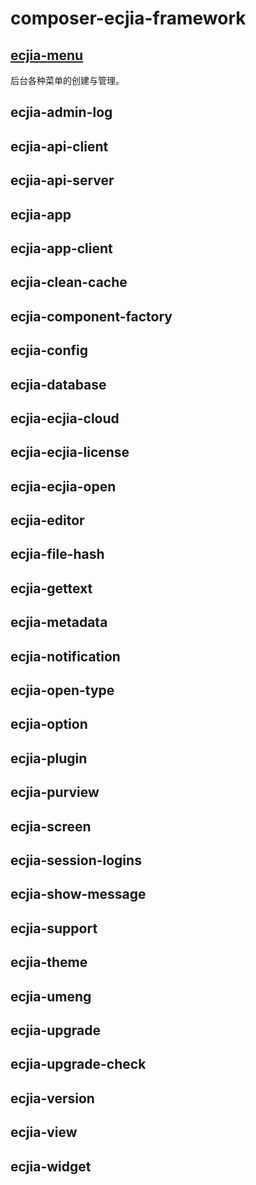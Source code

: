 # composer-ecjia-framework



## [ecjia-menu](Ecjia/Component/Menu/README.md) 

后台各种菜单的创建与管理。



## ecjia-admin-log



## ecjia-api-client



## ecjia-api-server



## ecjia-app



## ecjia-app-client



## ecjia-clean-cache



## ecjia-component-factory



## ecjia-config



## ecjia-database



## ecjia-ecjia-cloud



## ecjia-ecjia-license



## ecjia-ecjia-open



## ecjia-editor



## ecjia-file-hash



## ecjia-gettext



## ecjia-metadata



## ecjia-notification



## ecjia-open-type



## ecjia-option



## ecjia-plugin



## ecjia-purview



## ecjia-screen



## ecjia-session-logins



## ecjia-show-message



## ecjia-support



## ecjia-theme



## ecjia-umeng



## ecjia-upgrade



## ecjia-upgrade-check



## ecjia-version



## ecjia-view



## ecjia-widget

